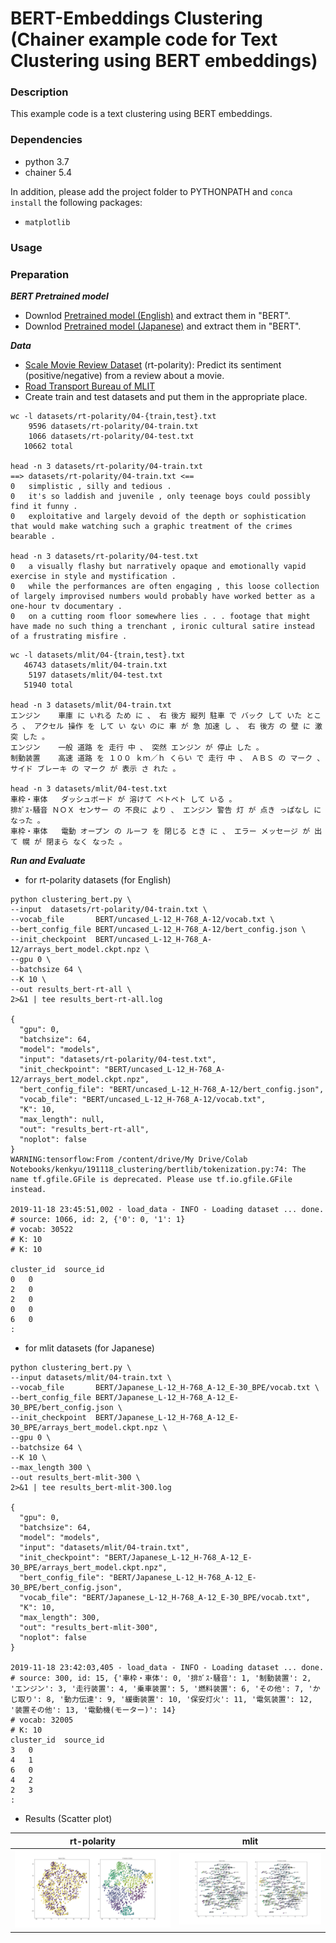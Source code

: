 # BERT-Embeddings Clustering (Chainer example code for Text Clustering using BERT embeddings)

### Description

This example code is a text clustering using BERT embeddings.

### Dependencies
- python 3.7
- chainer 5.4

In addition, please add the project folder to PYTHONPATH and `conca install` the following packages:
- `matplotlib`

### Usage ###

### Preparation ###

***BERT Pretrained model***

  - Downlod [Pretrained model (English)](https://github.com/google-research/bert) and extract them in "BERT".
  - Downlod [Pretrained model (Japanese)](http://nlp.ist.i.kyoto-u.ac.jp/DLcounter/lime.cgi?down=http://nlp.ist.i.kyoto-u.ac.jp/nl-resource/JapaneseBertPretrainedModel/Japanese_L-12_H-768_A-12_E-30_BPE.zip&name=Japanese_L-12_H-768_A-12_E-30_BPE.zip) and extract them in "BERT".

***Data***

  - [Scale Movie Review Dataset](https://www.cs.cornell.edu/people/pabo/movie-review-data/) (rt-polarity): Predict its sentiment (positive/negative) from a review about a movie.
  - [Road Transport Bureau of MLIT](http://carinf.mlit.go.jp/jidosha/carinf/opn/index.html)
  - Create train and test datasets and put them in the appropriate place.

```
wc -l datasets/rt-polarity/04-{train,test}.txt
    9596 datasets/rt-polarity/04-train.txt
    1066 datasets/rt-polarity/04-test.txt
   10662 total

head -n 3 datasets/rt-polarity/04-train.txt
==> datasets/rt-polarity/04-train.txt <==
0	simplistic , silly and tedious .
0	it's so laddish and juvenile , only teenage boys could possibly find it funny .
0	exploitative and largely devoid of the depth or sophistication that would make watching such a graphic treatment of the crimes bearable .

head -n 3 datasets/rt-polarity/04-test.txt
0	a visually flashy but narratively opaque and emotionally vapid exercise in style and mystification .
0	while the performances are often engaging , this loose collection of largely improvised numbers would probably have worked better as a one-hour tv documentary .
0	on a cutting room floor somewhere lies . . . footage that might have made no such thing a trenchant , ironic cultural satire instead of a frustrating misfire .
```

```
wc -l datasets/mlit/04-{train,test}.txt
   46743 datasets/mlit/04-train.txt
    5197 datasets/mlit/04-test.txt
   51940 total

head -n 3 datasets/mlit/04-train.txt
エンジン	車庫 に いれる ため に 、 右 後方 縦列 駐車 で バック して いた ところ 、 アクセル 操作 を して い ない のに 車 が 急 加速 し 、 右 後方 の 壁 に 激突 した 。
エンジン	一般 道路 を 走行 中 、 突然 エンジン が 停止 した 。
制動装置	高速 道路 を １００ ｋｍ／ｈ くらい で 走行 中 、 ＡＢＳ の マーク 、 サイド ブレーキ の マーク が 表示 さ れた 。

head -n 3 datasets/mlit/04-test.txt
車枠・車体	ダッシュボード が 溶けて ベトベト して いる 。
排ｶﾞｽ･騒音	ＮＯＸ センサー の 不良に より 、 エンジン 警告 灯 が 点き っぱなし に なった 。
車枠・車体	電動 オープン の ルーフ を 閉じる とき に 、 エラー メッセージ が 出て 幌 が 閉まら なく なった 。
```

***Run and Evaluate***

- for rt-polarity datasets (for English)

```
python clustering_bert.py \
--input  datasets/rt-polarity/04-train.txt \
--vocab_file       BERT/uncased_L-12_H-768_A-12/vocab.txt \
--bert_config_file BERT/uncased_L-12_H-768_A-12/bert_config.json \
--init_checkpoint  BERT/uncased_L-12_H-768_A-12/arrays_bert_model.ckpt.npz \
--gpu 0 \
--batchsize 64 \
--K 10 \
--out results_bert-rt-all \
2>&1 | tee results_bert-rt-all.log

{
  "gpu": 0,
  "batchsize": 64,
  "model": "models",
  "input": "datasets/rt-polarity/04-test.txt",
  "init_checkpoint": "BERT/uncased_L-12_H-768_A-12/arrays_bert_model.ckpt.npz",
  "bert_config_file": "BERT/uncased_L-12_H-768_A-12/bert_config.json",
  "vocab_file": "BERT/uncased_L-12_H-768_A-12/vocab.txt",
  "K": 10,
  "max_length": null,
  "out": "results_bert-rt-all",
  "noplot": false
}
WARNING:tensorflow:From /content/drive/My Drive/Colab Notebooks/kenkyu/191118_clustering/bertlib/tokenization.py:74: The name tf.gfile.GFile is deprecated. Please use tf.io.gfile.GFile instead.

2019-11-18 23:45:51,002 - load_data - INFO - Loading dataset ... done.
# source: 1066, id: 2, {'0': 0, '1': 1}
# vocab: 30522
# K: 10
# K: 10

cluster_id	source_id
0	0
2	0
2	0
0	0
6	0
:
```

- for mlit datasets (for Japanese)

```
python clustering_bert.py \
--input datasets/mlit/04-train.txt \
--vocab_file       BERT/Japanese_L-12_H-768_A-12_E-30_BPE/vocab.txt \
--bert_config_file BERT/Japanese_L-12_H-768_A-12_E-30_BPE/bert_config.json \
--init_checkpoint  BERT/Japanese_L-12_H-768_A-12_E-30_BPE/arrays_bert_model.ckpt.npz \
--gpu 0 \
--batchsize 64 \
--K 10 \
--max_length 300 \
--out results_bert-mlit-300 \
2>&1 | tee results_bert-mlit-300.log

{
  "gpu": 0,
  "batchsize": 64,
  "model": "models",
  "input": "datasets/mlit/04-train.txt",
  "init_checkpoint": "BERT/Japanese_L-12_H-768_A-12_E-30_BPE/arrays_bert_model.ckpt.npz",
  "bert_config_file": "BERT/Japanese_L-12_H-768_A-12_E-30_BPE/bert_config.json",
  "vocab_file": "BERT/Japanese_L-12_H-768_A-12_E-30_BPE/vocab.txt",
  "K": 10,
  "max_length": 300,
  "out": "results_bert-mlit-300",
  "noplot": false
}

2019-11-18 23:42:03,405 - load_data - INFO - Loading dataset ... done.
# source: 300, id: 15, {'車枠・車体': 0, '排ｶﾞｽ･騒音': 1, '制動装置': 2, 'エンジン': 3, '走行装置': 4, '乗車装置': 5, '燃料装置': 6, 'その他': 7, 'かじ取り': 8, '動力伝達': 9, '緩衝装置': 10, '保安灯火': 11, '電気装置': 12, '装置その他': 13, '電動機(モーター)': 14}
# vocab: 32005
# K: 10
cluster_id	source_id
3	0
4	1
6	0
4	2
2	3
:
```

- Results (Scatter plot)

|rt-polarity|mlit| 
|---|---|
![](results/results_bert-rt-all.png)|![](results/results_bert-mlit-300.png)
